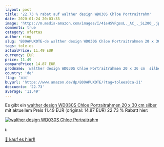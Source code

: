 ```yaml
---
layout: post
title: '22.73 % rabat auf walther design WD030S Chloe Portraitrahm'
date: 2020-01-24 20:03:33
image: 'https://m.media-amazon.com/images/I/41eHSVRgsxL._AC_._SL200_.jpg'
comments: true
category: ofertas
author: ring
slug: 'B00APUXOTE-de walther design WD030S Chloe Portraitrahmen 20 x 30 cm silber'
tags: tole.es
actualPrice: 11.49 EUR
currency: EUR
price: 11.49
comparePrice: 14.87 EUR
prodname: 'walther design WD030S Chloe Portraitrahmen 20 x 30 cm  silber'
country: 'de'
flag: '🇩🇪'
buyurl: 'https://www.amazon.de/dp/B00APUXOTE/?tag=tolees0ca-21'
descuento: '22.73'
average: '11.49'
---
```


Es gibt ein [walther design WD030S Chloe Portraitrahmen 20 x 30 cm  silber](https://www.amazon.de/dp/B00APUXOTE/?tag=tolees0ca-21) mit aktuellem Preis 11.49 EUR (original: 14.87 EUR) 22.73 % Rabatt hier:

[![walther design WD030S Chloe Portraitrahm](https://m.media-amazon.com/images/I/41eHSVRgsxL._AC_._SL200_.jpg)](https://www.amazon.de/dp/B00APUXOTE/?tag=tolees0ca-21)

ℹ️:


[🛒 kauf es hier!!](https://www.amazon.de/dp/B00APUXOTE/?tag=tolees0ca-21)
